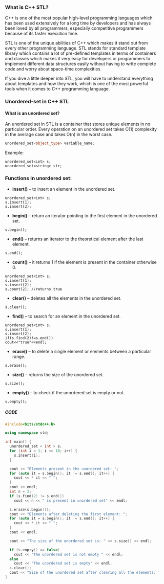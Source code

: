 ### What is C++ STL?
C++ is one of the most popular high-level programming languages which has been used extensively for a long time by developers and has always been loved by all programmers, especially competitive programmers because of its faster execution time.

STL is one of the unique abilities of C++ which makes it stand out from every other programming language. STL stands for standard template library which contains a lot of pre-defined templates in terms of containers and classes which makes it very easy for developers or programmers to implement different data structures easily without having to write complete code and worry about space-time complexities.

If you dive a little deeper into STL, you will have to understand everything about templates and how they work, which is one of the most powerful tools when it comes to C++ programming language.

### Unordered-set in C++ STL
#### What is an unordered set?
An unordered set in STL is a container that stores unique elements in no particular order. Every operation on an unordered set takes O(1) complexity in the average case and takes O(n) in the worst case.
```c++
unordered_set<object_type> variable_name;
```
Example:
```
unordered_set<int> s;
unordered_set<string> str;
```
### Functions in unordered set:

- **insert()** – to insert an element in the unordered set.
```
unordered_set<int> s;
s.insert(1);
s.insert(2);
```
- **begin()** – return an iterator pointing to the first element in the unordered set.
```
s.begin();
```
- **end()** – returns an iterator to the theoretical element after the last element.
```
s.end();
```
- **count()** – it returns 1 if the element is present in the container otherwise 0.
```
unordered_set<int> s;
s.insert(1);
s.insert(2);
s.count(2); //returns true
```
- **clear()** – deletes all the elements in the unordered set.
```
s.clear();
```
- **find()** – to search for an element in the unordered set.
```
unordered_set<int> s;
s.insert(1);
s.insert(2);
if(s.find(2)!=s.end())
cout<<"true"<<endl;
```
- **erase()** – to delete a single element or elements between a particular range.
```
s.erase();
```
- **size()** – returns the size of the unordered set.
```
s.size();
```
- **empty()** – to check if the unordered set is empty or not.
```
s.empty();
```

##### CODE
```c++
#include<bits/stdc++.h>

using namespace std;

int main() {
  unordered_set < int > s;
  for (int i = 1; i <= 10; i++) {
    s.insert(i);
  }

  cout << "Elements present in the unordered set: ";
  for (auto it = s.begin(); it != s.end(); it++) {
    cout << * it << " ";
  }
  cout << endl;
  int n = 2;
  if (s.find(2) != s.end())
    cout << n << " is present in unordered set" << endl;

  s.erase(s.begin());
  cout << "Elements after deleting the first element: ";
  for (auto it = s.begin(); it != s.end(); it++) {
    cout << * it << " ";
  }
  cout << endl;

  cout << "The size of the unordered set is: " << s.size() << endl;

  if (s.empty() == false)
    cout << "The unordered set is not empty " << endl;
  else
    cout << "The unordered set is empty" << endl;
  s.clear();
  cout << "Size of the unordered set after clearing all the elements: " << s.size();
}
```

